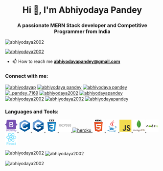 <h1 align="center">Hi 👋, I'm Abhiyodaya Pandey</h1>
<h3 align="center">A passionate MERN Stack developer and Competitive Programmer from India</h3>

<p align="left"> <img src="https://komarev.com/ghpvc/?username=abhiyodaya2002&label=Profile%20views&color=0e75b6&style=flat" alt="abhiyodaya2002" /> </p>

<p align="left"> <a href="https://github.com/ryo-ma/github-profile-trophy"><img src="https://github-profile-trophy.vercel.app/?username=abhiyodaya2002" alt="abhiyodaya2002" /></a> </p>

- 📫 How to reach me **abhiyodayapandey@gmail.com**

<h3 align="left">Connect with me:</h3>
<p align="left">
<a href="https://twitter.com/abhiyodayap" target="blank"><img align="center" src="https://raw.githubusercontent.com/rahuldkjain/github-profile-readme-generator/master/src/images/icons/Social/twitter.svg" alt="abhiyodayap" height="30" width="40" /></a>
<a href="https://linkedin.com/in/abhiyodaya pandey" target="blank"><img align="center" src="https://raw.githubusercontent.com/rahuldkjain/github-profile-readme-generator/master/src/images/icons/Social/linked-in-alt.svg" alt="abhiyodaya pandey" height="30" width="40" /></a>
<a href="https://fb.com/abhiyodaya pandey" target="blank"><img align="center" src="https://raw.githubusercontent.com/rahuldkjain/github-profile-readme-generator/master/src/images/icons/Social/facebook.svg" alt="abhiyodaya pandey" height="30" width="40" /></a>
<a href="https://instagram.com/_pandey_7169" target="blank"><img align="center" src="https://raw.githubusercontent.com/rahuldkjain/github-profile-readme-generator/master/src/images/icons/Social/instagram.svg" alt="_pandey_7169" height="30" width="40" /></a>
<a href="https://www.codechef.com/users/abhiyodaya2002" target="blank"><img align="center" src="https://cdn.jsdelivr.net/npm/simple-icons@3.1.0/icons/codechef.svg" alt="abhiyodaya2002" height="30" width="40" /></a>
<a href="https://www.hackerrank.com/abhiyodayapandey" target="blank"><img align="center" src="https://raw.githubusercontent.com/rahuldkjain/github-profile-readme-generator/master/src/images/icons/Social/hackerrank.svg" alt="abhiyodayapandey" height="30" width="40" /></a>
<a href="https://codeforces.com/profile/abhiyodaya2002" target="blank"><img align="center" src="https://raw.githubusercontent.com/rahuldkjain/github-profile-readme-generator/master/src/images/icons/Social/codeforces.svg" alt="abhiyodaya2002" height="30" width="40" /></a>
<a href="https://www.leetcode.com/abhiyodaya2002" target="blank"><img align="center" src="https://raw.githubusercontent.com/rahuldkjain/github-profile-readme-generator/master/src/images/icons/Social/leet-code.svg" alt="abhiyodaya2002" height="30" width="40" /></a>
<a href="https://auth.geeksforgeeks.org/user/abhiyodayapandey" target="blank"><img align="center" src="https://raw.githubusercontent.com/rahuldkjain/github-profile-readme-generator/master/src/images/icons/Social/geeks-for-geeks.svg" alt="abhiyodayapandey" height="30" width="40" /></a>
</p>

<h3 align="left">Languages and Tools:</h3>
<p align="left"> <a href="https://getbootstrap.com" target="_blank" rel="noreferrer"> <img src="https://raw.githubusercontent.com/devicons/devicon/master/icons/bootstrap/bootstrap-plain-wordmark.svg" alt="bootstrap" width="40" height="40"/> </a> <a href="https://www.cprogramming.com/" target="_blank" rel="noreferrer"> <img src="https://raw.githubusercontent.com/devicons/devicon/master/icons/c/c-original.svg" alt="c" width="40" height="40"/> </a> <a href="https://www.w3schools.com/cpp/" target="_blank" rel="noreferrer"> <img src="https://raw.githubusercontent.com/devicons/devicon/master/icons/cplusplus/cplusplus-original.svg" alt="cplusplus" width="40" height="40"/> </a> <a href="https://www.w3schools.com/css/" target="_blank" rel="noreferrer"> <img src="https://raw.githubusercontent.com/devicons/devicon/master/icons/css3/css3-original-wordmark.svg" alt="css3" width="40" height="40"/> </a> <a href="https://expressjs.com" target="_blank" rel="noreferrer"> <img src="https://raw.githubusercontent.com/devicons/devicon/master/icons/express/express-original-wordmark.svg" alt="express" width="40" height="40"/> </a> <a href="https://heroku.com" target="_blank" rel="noreferrer"> <img src="https://www.vectorlogo.zone/logos/heroku/heroku-icon.svg" alt="heroku" width="40" height="40"/> </a> <a href="https://www.w3.org/html/" target="_blank" rel="noreferrer"> <img src="https://raw.githubusercontent.com/devicons/devicon/master/icons/html5/html5-original-wordmark.svg" alt="html5" width="40" height="40"/> </a> <a href="https://www.java.com" target="_blank" rel="noreferrer"> <img src="https://raw.githubusercontent.com/devicons/devicon/master/icons/java/java-original.svg" alt="java" width="40" height="40"/> </a> <a href="https://developer.mozilla.org/en-US/docs/Web/JavaScript" target="_blank" rel="noreferrer"> <img src="https://raw.githubusercontent.com/devicons/devicon/master/icons/javascript/javascript-original.svg" alt="javascript" width="40" height="40"/> </a> <a href="https://www.mongodb.com/" target="_blank" rel="noreferrer"> <img src="https://raw.githubusercontent.com/devicons/devicon/master/icons/mongodb/mongodb-original-wordmark.svg" alt="mongodb" width="40" height="40"/> </a> <a href="https://nodejs.org" target="_blank" rel="noreferrer"> <img src="https://raw.githubusercontent.com/devicons/devicon/master/icons/nodejs/nodejs-original-wordmark.svg" alt="nodejs" width="40" height="40"/> </a> <a href="https://reactjs.org/" target="_blank" rel="noreferrer"> <img src="https://raw.githubusercontent.com/devicons/devicon/master/icons/react/react-original-wordmark.svg" alt="react" width="40" height="40"/> </a> </p>

<p><img align="left" src="https://github-readme-stats.vercel.app/api/top-langs?username=abhiyodaya2002&show_icons=true&locale=en&layout=compact" alt="abhiyodaya2002" /></p>

<p>&nbsp;<img align="center" src="https://github-readme-stats.vercel.app/api?username=abhiyodaya2002&show_icons=true&locale=en" alt="abhiyodaya2002" /></p>

<p><img align="center" src="https://github-readme-streak-stats.herokuapp.com/?user=abhiyodaya2002&" alt="abhiyodaya2002" /></p>

